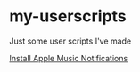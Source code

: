 # my-userscripts
Just some user scripts I've made

[Install Apple Music Notifications](https://github.com/booploops/my-userscripts/raw/master/applemusic-notifications.user.js)

